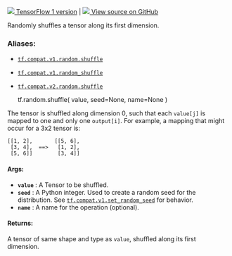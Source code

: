 [ ![](https://tensorflow.google.cn/images/tf_logo_32px.png) TensorFlow 1
version](/versions/r1.15/api_docs/python/tf/random/shuffle) |  [
![](https://tensorflow.google.cn/images/GitHub-Mark-32px.png) View source on
GitHub
](https://github.com/tensorflow/tensorflow/blob/r2.0/tensorflow/python/ops/random_ops.py#L258-L287)  
  
  
Randomly shuffles a tensor along its first dimension.

### Aliases:

  * [`tf.compat.v1.random.shuffle`](/api_docs/python/tf/random/shuffle)
  * [`tf.compat.v1.random_shuffle`](/api_docs/python/tf/random/shuffle)
  * [`tf.compat.v2.random.shuffle`](/api_docs/python/tf/random/shuffle)

    
    
    tf.random.shuffle(
        value,
        seed=None,
        name=None
    )
    

The tensor is shuffled along dimension 0, such that each `value[j]` is mapped
to one and only one `output[i]`. For example, a mapping that might occur for a
3x2 tensor is:

    
    
    [[1, 2],       [[5, 6],
     [3, 4],  ==>   [1, 2],
     [5, 6]]        [3, 4]]
    

#### Args:

  * **`value`** : A Tensor to be shuffled.
  * **`seed`** : A Python integer. Used to create a random seed for the distribution. See [`tf.compat.v1.set_random_seed`](https://tensorflow.google.cn/api_docs/python/tf/compat/v1/set_random_seed) for behavior.
  * **`name`** : A name for the operation (optional).

#### Returns:

A tensor of same shape and type as `value`, shuffled along its first
dimension.

